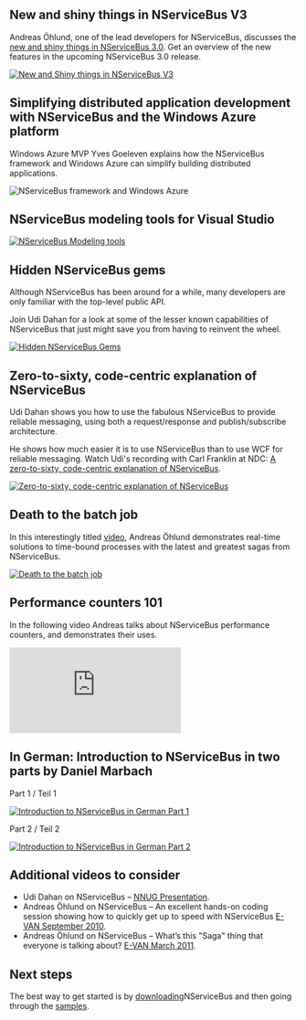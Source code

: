 <!--
title: "NServiceBus Videos"
tags: 
-->
New and shiny things in NServiceBus V3
--------------------------------------

Andreas Öhlund, one of the lead developers for NServiceBus, discusses the [new and shiny things in NServiceBus
3.0](http://skillsmatter.com/podcast/open-source-dot-net/nservicebus-3). Get an overview of the new features in the upcoming NServiceBus 3.0 release.

[![New and Shiny things in NServiceBus V3](http://images.nservicebus.com/VideosPageImages/InTheBrainOfAndreasNewAndShinyThingsInNServiceBus3.png "New and Shiny things in NServiceBus V3")](http://skillsmatter.com/podcast/open-source-dot-net/nservicebus-3)

Simplifying distributed application development with NServiceBus and the Windows Azure platform
-----------------------------------------------------------------------------------------------

Windows Azure MVP Yves Goeleven explains how the NServiceBus framework and Windows Azure can simplify building distributed applications.


![NServiceBus framework and Windows Azure](http://images.nservicebus.com/VideosPageImages/YvesWindowsAzure.png "NServiceBus framework and Windows Azure")


NServiceBus modeling tools for Visual Studio
--------------------------------------------

[![NServiceBus Modeling tools](http://images.nservicebus.com/VideosPageImages/NServiceBusModeling.png "NServiceBus Modeling tools")](http://vimeo.com/29659143)

Hidden NServiceBus gems
-----------------------

Although NServiceBus has been around for a while, many developers are only familiar with the top-level public API.

Join Udi Dahan for a look at some of the lesser known capabilities of NServiceBus that just might save you from having to reinvent the wheel.

[![Hidden NServiceBus Gems](http://images.nservicebus.com/VideosPageImages/UdiDahanHiddenNServiceBusGems.png "Hidden NServiceBus Gems")](http://skillsmatter.com/podcast/home/hidden-nservicebus-gems/js-1884)

Zero-to-sixty, code-centric explanation of NServiceBus
------------------------------------------------------

Udi Dahan shows you how to use the fabulous NServiceBus to provide reliable messaging, using both a request/response and publish/subscribe architecture.

He shows how much easier it is to use NServiceBus than to use WCF for reliable messaging. Watch Udi's recording with Carl Franklin at NDC: [A zero-to-sixty, code-centric explanation of NServiceBus](http://dnrtv.com/default.aspx?ShowID=202).

[![Zero-to-sixty, code-centric explanation of NServiceBus](http://images.nservicebus.com/VideosPageImages/ZeroToSixtyCodeCentricExplanationOfNServiceBus.png "Zero-to-sixty, code-centric explanation of NServiceBus")](http://dnrtv.com/default.aspx?ShowID=202)

Death to the batch job
----------------------

In this interestingly titled
[video](http://skillsmatter.com/podcast/home/death-batch-job/te-4548), Andreas Öhlund demonstrates real-time solutions to time-bound processes with the latest and greatest sagas from NServiceBus.

[![Death to the batch job](http://images.nservicebus.com/VideosPageImages/InTheBrainOfAndreasDeathToTheBatchJob.png)](http://skillsmatter.com/podcast/home/death-batch-job/te-4548)

Performance counters 101
------------------------

In the following video Andreas talks about NServiceBus performance counters, and demonstrates their uses.

<iframe allowfullscreen="true" frameborder="0" src="http://www.youtube.com/embed/gKLHT7Kj4Rg"></iframe>

In German: Introduction to NServiceBus in two parts by Daniel Marbach
---------------------------------------------------------------------

Part 1 / Teil 1

[![Introduction to NServiceBus in German Part
1](http://images.nservicebus.com/VideosPageImages/IntroductionToNServiceBusInGermanPart1.png "Introduction to NServiceBus in German Part 1")](http://vimeo.com/51143422)

Part 2 / Teil 2

[![Introduction to NServiceBus in German Part
2](http://images.nservicebus.com/VideosPageImages/IntroductionToNServiceBusInGermanPart2.png "Introduction to NServiceBus in German Part 2")](http://vimeo.com/51207878)

Additional videos to consider
-----------------------------

-   Udi Dahan on NServiceBus – [NNUG
    Presentation](http://blog.torresdal.net/2010/06/08/NNUGPresentationUdiDahanOnNServiceBus.aspx).
-   Andreas Öhlund on NServiceBus – An excellent hands-on coding session
    showing how to quickly get up to speed with NServiceBus [E-VAN
    September 2010](http://vimeo.com/15437620).
-   Andreas Öhlund on NServiceBus – What’s this "Saga" thing that
    everyone is talking about? [E-VAN March
    2011](http://vimeo.com/20839681).

Next steps
----------

The best way to get started is by
[downloading](http://particular.net/downloads)NServiceBus and then going through the [samples](topics/samples).

